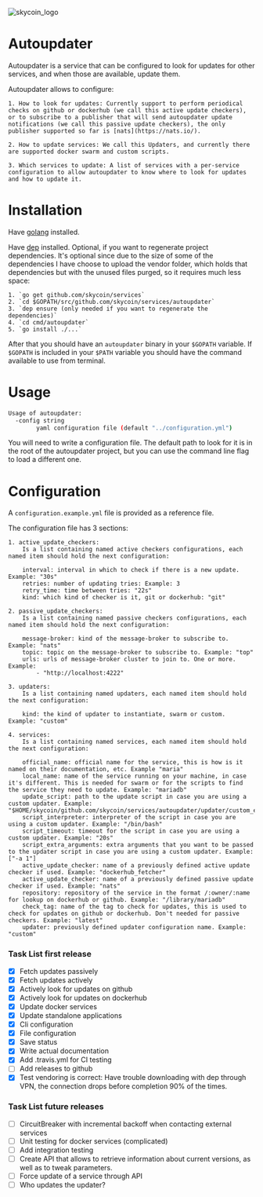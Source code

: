 
![skycoin_logo](https://user-images.githubusercontent.com/26845312/32426705-d95cb988-c281-11e7-9463-a3fce8076a72.png)

# Autoupdater


Autoupdater is a service that can be configured to look for updates for other services, and when those are
available, update them.

Autoupdater allows to configure:

    1. How to look for updates: Currently support to perform periodical checks on github or dockerhub (we call this active update checkers), or to subscribe to a publisher that will send autoupdater update notifications (we call this passive update checkers), the only publisher supported so far is [nats](https://nats.io/).
    
    2. How to update services: We call this Updaters, and currently there are supported docker swarm and custom scripts.
    
    3. Which services to update: A list of services with a per-service configuration to allow autoupdater to know where to look for updates and how to update it.

# Installation

Have [golang](https://golang.org/dl/) installed.


 Have [dep](https://golang.github.io/dep/docs/installation.html) installed.
Optional, if you want to regenerate project dependencies. It's optional since due
to the size of some of the dependencies I have choose to upload the vendor folder, which
holds that dependencies but with the unused files purged, so it requires much less space:

    1. `go get github.com/skycoin/services`
    2. `cd $GOPATH/src/github.com/skycoin/services/autoupdater`
    3. `dep ensure (only needed if you want to regenerate the dependencies)`
    4. `cd cmd/autoupdater`
    5. `go install ./...`

After that you should have an `autoupdater` binary in your `$GOPATH` variable. If `$GOPATH` is included in your `$PATH` variable you should have the command available to use from terminal.

# Usage

```bash
Usage of autoupdater:
  -config string
    	yaml configuration file (default "../configuration.yml")
```

You will need to write a configuration file. The default path to look for it is in the root of the autoupdater project, but you can use the command line flag to load a different one.

# Configuration

A `configuration.example.yml` file is provided as a reference file.

The configuration file has 3 sections:

    1. active_update_checkers:
        Is a list containing named active checkers configurations, each named item should hold the next configuration:

        interval: interval in which to check if there is a new update. Example: "30s"
        retries: number of updating tries: Example: 3
        retry_time: time between tries: "22s"
        kind: which kind of checker is it, git or dockerhub: "git"

    2. passive_update_checkers:
        Is a list containing named passive checkers configurations, each named item should hold the next configuration:

        message-broker: kind of the message-broker to subscribe to. Example: "nats"
        topic: topic on the message-broker to subscribe to. Example: "top"
        urls: urls of message-broker cluster to join to. One or more. Example:
            - "http://localhost:4222"

    3. updaters:
        Is a list containing named updaters, each named item should hold the next configuration:

        kind: the kind of updater to instantiate, swarm or custom. Example: "custom"

    4. services:
        Is a list containing named services, each named item should hold the next configuration:

        official_name: official name for the service, this is how is it named on their documentation, etc. Example "maria"
        local_name: name of the service running on your machine, in case it's different. This is needed for swarm or for the scripts to find the service they need to update. Example: "mariadb"
        update_script: path to the update script in case you are using a custom updater. Example:  "$HOME/skycoin/github.com/skycoin/services/autoupdater/updater/custom_example/custom_script.sh"
        script_interpreter: interpreter of the script in case you are using a custom updater. Example: "/bin/bash"
        script_timeout: timeout for the script in case you are using a custom updater. Example: "20s"
        script_extra_arguments: extra arguments that you want to be passed to the updater script in case you are using a custom updater. Example: ["-a 1"]
        active_update_checker: name of a previously defined active update checker if used. Example: "dockerhub_fetcher"
        active_update_checker: name of a previously defined passive update checker if used. Example: "nats"
        repository: repository of the service in the format /:owner/:name for lookup on dockerhub or github. Example: "/library/mariadb"
        check_tag: name of the tag to check for updates, this is used to check for updates on github or dockerhub. Don't needed for passive checkers. Example: "latest"
        updater: previously defined updater configuration name. Example: "custom"


### Task List first release
- [x] Fetch updates passively
- [x] Fetch updates actively 
- [x] Actively look for updates on github
- [x] Actively look for updates on dockerhub 
- [x] Update docker services
- [x] Update standalone applications
- [x] Cli configuration
- [x] File configuration
- [x] Save status
- [x] Write actual documentation
- [x] Add .travis.yml for CI testing
- [ ] Add releases to github
- [x] Test vendoring is correct: Have trouble downloading with dep through VPN, the connection drops before completion 90% of the times.

### Task List future releases
- [ ] CircuitBreaker with incremental backoff when contacting external services
- [ ] Unit testing for docker services (complicated)
- [ ] Add integration testing
- [ ] Create API that allows to retrieve information about current versions, as well as to tweak parameters.
- [ ] Force update of a service through API
- [ ] Who updates the updater?